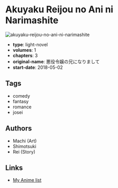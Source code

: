 # Akuyaku Reijou no Ani ni Narimashite

![akuyaku-reijou-no-ani-ni-narimashite](https://cdn.myanimelist.net/images/manga/2/239036.jpg)

-   **type**: light-novel
-   **volumes**: 1
-   **chapters**: 3
-   **original-name**: 悪役令嬢の兄になりまして
-   **start-date**: 2018-05-02

## Tags

-   comedy
-   fantasy
-   romance
-   josei

## Authors

-   Machi (Art)
-   Shimotsuki
-   Rei (Story)

## Links

-   [My Anime list](https://myanimelist.net/manga/128016/Akuyaku_Reijou_no_Ani_ni_Narimashite)
